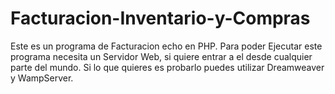 # Facturacion-Inventario-y-Compras
Este es un programa de Facturacion echo en PHP.
Para poder Ejecutar este programa necesita un Servidor Web, si quiere entrar a el desde cualquier parte del mundo.
Si lo que quieres es probarlo puedes utilizar Dreamweaver y WampServer.
